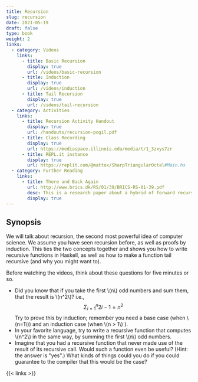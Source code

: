 ```yaml
---
title: Recursion
slug: recursion
date: 2021-05-19
draft: false
type: book
weight: 2
links:
  - category: Videos
    links:
      - title: Basic Recursion
        display: true
        url: /videos/basic-recursion
      - title: Induction
        display: true
        url: /videos/induction
      - title: Tail Recursion
        display: true
        url: /videos/tail-recursion
  - category: Activities
    links:
      - title: Recursion Activity Handout
        display: true
        url: /handouts/recursion-pogil.pdf
      - title: Class Recording
        display: true
        url: https://mediaspace.illinois.edu/media/t/1_3zxys7zr
      - title: REPL.it instance
        display: true
        url: https://replit.com/@mattox/SharpTriangularOctal#Main.hs
  - category: Further Reading
    links:
      - title: There and Back Again
        url: http://www.brics.dk/RS/01/39/BRICS-RS-01-39.pdf
        desc: This is a research paper about a hybrid of forward recursion and tail recursion.
        display: true
---
```


## Synopsis

We will talk about recursion, the second most powerful idea of
computer science.  We assume you have seen recursion before, as well as
proofs by induction.  This ties the two concepts together and shows you
how to write recursive functions in <Sc>Haskell</Sc>, as well as how to make a function
tail recursive (and why you might want to).

Before watching the videos, think about these
questions for five minutes or so.

 - Did you know that if you take the first \\(n\\) odd numbers and
   sum them, that the result is \\(n^2\\)? i.e., $$\Sigma_{i=1}^n
   2i-1 = n^2$$  Try to prove this by induction; remember you need
   a base case (when \\(n=1\\)) and an induction case (when \\(n > 
   1\\) ).
 - In your favorite language, try to write a recursive function that
   computes \\(n^2\\) in the same way, by summing the first \\(n\\) odd numbers.
 - Imagine that you had a recursive function that never made use
   of the result of its recursive call.  Would such a function even
   be useful? (Hint: the answer is "yes".) What kinds of things could
   you do if you could guarantee to the compiler that this would be
   the case?

{{< links >}}

